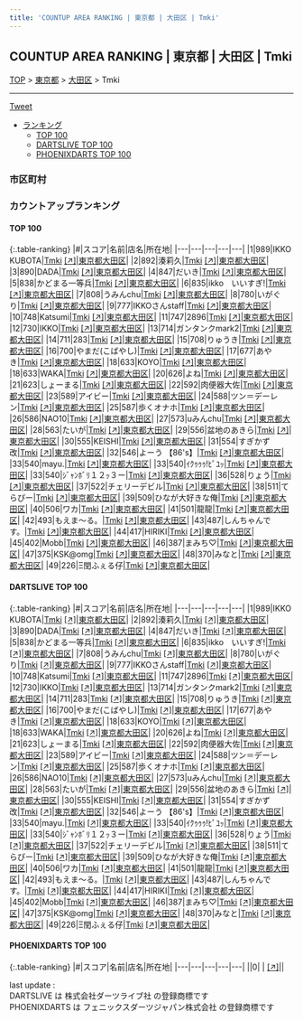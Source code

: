```yaml
---
title: 'COUNTUP AREA RANKING | 東京都 | 大田区 | Tmki'
---
```

## COUNTUP AREA RANKING | 東京都 | 大田区 | Tmki

[TOP](/darts/rank/) > [東京都](/darts/rank/東京都/) > [大田区](/darts/rank/東京都/大田区/) > Tmki

___

<a href="https://twitter.com/share?ref_src=twsrc%5Etfw" data-text="COUNTUP AREA RANKING | 東京都大田区Tmki" class="twitter-share-button" data-hashtags="DARTSLIVE,PHOENIXDARTS,darts,ダーツ" data-show-count="false">Tweet</a>

* [ランキング](#カウントアップランキング)
    * [TOP 100](#top-100)
    * [DARTSLIVE TOP 100](#dartslive-top-100)
    * [PHOENIXDARTS TOP 100](#phoenixdarts-top-100)

### 市区町村

<ul>

</ul>

### カウントアップランキング

#### TOP 100



{:.table-ranking}
|#|スコア|名前|店名|所在地|
|---|---|---|---|---|
|1|989|<span class="rank-name-dl">IKKO KUBOTA</span>|<a href="/darts/rank/shops/b4fefe3f97cb72a2f454cb89828a1cfe.html">Tmki</a> <a href="https://search.dartslive.com/jp/shop/b4fefe3f97cb72a2f454cb89828a1cfe">[↗]</a>|<a href="/darts/rank/東京都/大田区">東京都大田区</a>|
|2|892|<span class="rank-name-dl">湊莉久</span>|<a href="/darts/rank/shops/b4fefe3f97cb72a2f454cb89828a1cfe.html">Tmki</a> <a href="https://search.dartslive.com/jp/shop/b4fefe3f97cb72a2f454cb89828a1cfe">[↗]</a>|<a href="/darts/rank/東京都/大田区">東京都大田区</a>|
|3|890|<span class="rank-name-dl">DADA</span>|<a href="/darts/rank/shops/b4fefe3f97cb72a2f454cb89828a1cfe.html">Tmki</a> <a href="https://search.dartslive.com/jp/shop/b4fefe3f97cb72a2f454cb89828a1cfe">[↗]</a>|<a href="/darts/rank/東京都/大田区">東京都大田区</a>|
|4|847|<span class="rank-name-dl">だいき</span>|<a href="/darts/rank/shops/b4fefe3f97cb72a2f454cb89828a1cfe.html">Tmki</a> <a href="https://search.dartslive.com/jp/shop/b4fefe3f97cb72a2f454cb89828a1cfe">[↗]</a>|<a href="/darts/rank/東京都/大田区">東京都大田区</a>|
|5|838|<span class="rank-name-dl">かどまる一等兵</span>|<a href="/darts/rank/shops/b4fefe3f97cb72a2f454cb89828a1cfe.html">Tmki</a> <a href="https://search.dartslive.com/jp/shop/b4fefe3f97cb72a2f454cb89828a1cfe">[↗]</a>|<a href="/darts/rank/東京都/大田区">東京都大田区</a>|
|6|835|<span class="rank-name-dl">ikko　いいすぎ!</span>|<a href="/darts/rank/shops/b4fefe3f97cb72a2f454cb89828a1cfe.html">Tmki</a> <a href="https://search.dartslive.com/jp/shop/b4fefe3f97cb72a2f454cb89828a1cfe">[↗]</a>|<a href="/darts/rank/東京都/大田区">東京都大田区</a>|
|7|808|<span class="rank-name-dl">うみんchu</span>|<a href="/darts/rank/shops/b4fefe3f97cb72a2f454cb89828a1cfe.html">Tmki</a> <a href="https://search.dartslive.com/jp/shop/b4fefe3f97cb72a2f454cb89828a1cfe">[↗]</a>|<a href="/darts/rank/東京都/大田区">東京都大田区</a>|
|8|780|<span class="rank-name-dl">いがぐり</span>|<a href="/darts/rank/shops/b4fefe3f97cb72a2f454cb89828a1cfe.html">Tmki</a> <a href="https://search.dartslive.com/jp/shop/b4fefe3f97cb72a2f454cb89828a1cfe">[↗]</a>|<a href="/darts/rank/東京都/大田区">東京都大田区</a>|
|9|777|<span class="rank-name-dl">IKKOさんstaff</span>|<a href="/darts/rank/shops/b4fefe3f97cb72a2f454cb89828a1cfe.html">Tmki</a> <a href="https://search.dartslive.com/jp/shop/b4fefe3f97cb72a2f454cb89828a1cfe">[↗]</a>|<a href="/darts/rank/東京都/大田区">東京都大田区</a>|
|10|748|<span class="rank-name-dl">Katsumi</span>|<a href="/darts/rank/shops/b4fefe3f97cb72a2f454cb89828a1cfe.html">Tmki</a> <a href="https://search.dartslive.com/jp/shop/b4fefe3f97cb72a2f454cb89828a1cfe">[↗]</a>|<a href="/darts/rank/東京都/大田区">東京都大田区</a>|
|11|747|<span class="rank-name-dl">2896</span>|<a href="/darts/rank/shops/b4fefe3f97cb72a2f454cb89828a1cfe.html">Tmki</a> <a href="https://search.dartslive.com/jp/shop/b4fefe3f97cb72a2f454cb89828a1cfe">[↗]</a>|<a href="/darts/rank/東京都/大田区">東京都大田区</a>|
|12|730|<span class="rank-name-dl">IKKO</span>|<a href="/darts/rank/shops/b4fefe3f97cb72a2f454cb89828a1cfe.html">Tmki</a> <a href="https://search.dartslive.com/jp/shop/b4fefe3f97cb72a2f454cb89828a1cfe">[↗]</a>|<a href="/darts/rank/東京都/大田区">東京都大田区</a>|
|13|714|<span class="rank-name-dl">ガンタンクmark2</span>|<a href="/darts/rank/shops/b4fefe3f97cb72a2f454cb89828a1cfe.html">Tmki</a> <a href="https://search.dartslive.com/jp/shop/b4fefe3f97cb72a2f454cb89828a1cfe">[↗]</a>|<a href="/darts/rank/東京都/大田区">東京都大田区</a>|
|14|711|<span class="rank-name-dl">283</span>|<a href="/darts/rank/shops/b4fefe3f97cb72a2f454cb89828a1cfe.html">Tmki</a> <a href="https://search.dartslive.com/jp/shop/b4fefe3f97cb72a2f454cb89828a1cfe">[↗]</a>|<a href="/darts/rank/東京都/大田区">東京都大田区</a>|
|15|708|<span class="rank-name-dl">りゅうき</span>|<a href="/darts/rank/shops/b4fefe3f97cb72a2f454cb89828a1cfe.html">Tmki</a> <a href="https://search.dartslive.com/jp/shop/b4fefe3f97cb72a2f454cb89828a1cfe">[↗]</a>|<a href="/darts/rank/東京都/大田区">東京都大田区</a>|
|16|700|<span class="rank-name-dl">やまだ(こばやし)</span>|<a href="/darts/rank/shops/b4fefe3f97cb72a2f454cb89828a1cfe.html">Tmki</a> <a href="https://search.dartslive.com/jp/shop/b4fefe3f97cb72a2f454cb89828a1cfe">[↗]</a>|<a href="/darts/rank/東京都/大田区">東京都大田区</a>|
|17|677|<span class="rank-name-dl">あやき</span>|<a href="/darts/rank/shops/b4fefe3f97cb72a2f454cb89828a1cfe.html">Tmki</a> <a href="https://search.dartslive.com/jp/shop/b4fefe3f97cb72a2f454cb89828a1cfe">[↗]</a>|<a href="/darts/rank/東京都/大田区">東京都大田区</a>|
|18|633|<span class="rank-name-dl">KOYO</span>|<a href="/darts/rank/shops/b4fefe3f97cb72a2f454cb89828a1cfe.html">Tmki</a> <a href="https://search.dartslive.com/jp/shop/b4fefe3f97cb72a2f454cb89828a1cfe">[↗]</a>|<a href="/darts/rank/東京都/大田区">東京都大田区</a>|
|18|633|<span class="rank-name-dl">WAKA</span>|<a href="/darts/rank/shops/b4fefe3f97cb72a2f454cb89828a1cfe.html">Tmki</a> <a href="https://search.dartslive.com/jp/shop/b4fefe3f97cb72a2f454cb89828a1cfe">[↗]</a>|<a href="/darts/rank/東京都/大田区">東京都大田区</a>|
|20|626|<span class="rank-name-dl">よね</span>|<a href="/darts/rank/shops/b4fefe3f97cb72a2f454cb89828a1cfe.html">Tmki</a> <a href="https://search.dartslive.com/jp/shop/b4fefe3f97cb72a2f454cb89828a1cfe">[↗]</a>|<a href="/darts/rank/東京都/大田区">東京都大田区</a>|
|21|623|<span class="rank-name-dl">しょーまる</span>|<a href="/darts/rank/shops/b4fefe3f97cb72a2f454cb89828a1cfe.html">Tmki</a> <a href="https://search.dartslive.com/jp/shop/b4fefe3f97cb72a2f454cb89828a1cfe">[↗]</a>|<a href="/darts/rank/東京都/大田区">東京都大田区</a>|
|22|592|<span class="rank-name-dl">肉便器大佐</span>|<a href="/darts/rank/shops/b4fefe3f97cb72a2f454cb89828a1cfe.html">Tmki</a> <a href="https://search.dartslive.com/jp/shop/b4fefe3f97cb72a2f454cb89828a1cfe">[↗]</a>|<a href="/darts/rank/東京都/大田区">東京都大田区</a>|
|23|589|<span class="rank-name-dl">アイビー</span>|<a href="/darts/rank/shops/b4fefe3f97cb72a2f454cb89828a1cfe.html">Tmki</a> <a href="https://search.dartslive.com/jp/shop/b4fefe3f97cb72a2f454cb89828a1cfe">[↗]</a>|<a href="/darts/rank/東京都/大田区">東京都大田区</a>|
|24|588|<span class="rank-name-dl">ツン＝デーレン</span>|<a href="/darts/rank/shops/b4fefe3f97cb72a2f454cb89828a1cfe.html">Tmki</a> <a href="https://search.dartslive.com/jp/shop/b4fefe3f97cb72a2f454cb89828a1cfe">[↗]</a>|<a href="/darts/rank/東京都/大田区">東京都大田区</a>|
|25|587|<span class="rank-name-dl">歩くオナホ</span>|<a href="/darts/rank/shops/b4fefe3f97cb72a2f454cb89828a1cfe.html">Tmki</a> <a href="https://search.dartslive.com/jp/shop/b4fefe3f97cb72a2f454cb89828a1cfe">[↗]</a>|<a href="/darts/rank/東京都/大田区">東京都大田区</a>|
|26|586|<span class="rank-name-dl">NAO10</span>|<a href="/darts/rank/shops/b4fefe3f97cb72a2f454cb89828a1cfe.html">Tmki</a> <a href="https://search.dartslive.com/jp/shop/b4fefe3f97cb72a2f454cb89828a1cfe">[↗]</a>|<a href="/darts/rank/東京都/大田区">東京都大田区</a>|
|27|573|<span class="rank-name-dl">uみんchu</span>|<a href="/darts/rank/shops/b4fefe3f97cb72a2f454cb89828a1cfe.html">Tmki</a> <a href="https://search.dartslive.com/jp/shop/b4fefe3f97cb72a2f454cb89828a1cfe">[↗]</a>|<a href="/darts/rank/東京都/大田区">東京都大田区</a>|
|28|563|<span class="rank-name-dl">たいが</span>|<a href="/darts/rank/shops/b4fefe3f97cb72a2f454cb89828a1cfe.html">Tmki</a> <a href="https://search.dartslive.com/jp/shop/b4fefe3f97cb72a2f454cb89828a1cfe">[↗]</a>|<a href="/darts/rank/東京都/大田区">東京都大田区</a>|
|29|556|<span class="rank-name-dl">盆地のあきら</span>|<a href="/darts/rank/shops/b4fefe3f97cb72a2f454cb89828a1cfe.html">Tmki</a> <a href="https://search.dartslive.com/jp/shop/b4fefe3f97cb72a2f454cb89828a1cfe">[↗]</a>|<a href="/darts/rank/東京都/大田区">東京都大田区</a>|
|30|555|<span class="rank-name-dl">KEISHI</span>|<a href="/darts/rank/shops/b4fefe3f97cb72a2f454cb89828a1cfe.html">Tmki</a> <a href="https://search.dartslive.com/jp/shop/b4fefe3f97cb72a2f454cb89828a1cfe">[↗]</a>|<a href="/darts/rank/東京都/大田区">東京都大田区</a>|
|31|554|<span class="rank-name-dl">すぎかず改</span>|<a href="/darts/rank/shops/b4fefe3f97cb72a2f454cb89828a1cfe.html">Tmki</a> <a href="https://search.dartslive.com/jp/shop/b4fefe3f97cb72a2f454cb89828a1cfe">[↗]</a>|<a href="/darts/rank/東京都/大田区">東京都大田区</a>|
|32|546|<span class="rank-name-dl">よーう 【86&#x27;s】</span>|<a href="/darts/rank/shops/b4fefe3f97cb72a2f454cb89828a1cfe.html">Tmki</a> <a href="https://search.dartslive.com/jp/shop/b4fefe3f97cb72a2f454cb89828a1cfe">[↗]</a>|<a href="/darts/rank/東京都/大田区">東京都大田区</a>|
|33|540|<span class="rank-name-dl">mayu.</span>|<a href="/darts/rank/shops/b4fefe3f97cb72a2f454cb89828a1cfe.html">Tmki</a> <a href="https://search.dartslive.com/jp/shop/b4fefe3f97cb72a2f454cb89828a1cfe">[↗]</a>|<a href="/darts/rank/東京都/大田区">東京都大田区</a>|
|33|540|<span class="rank-name-dl">ｲｸｩｩｩ!ﾋﾟﾕｯ</span>|<a href="/darts/rank/shops/b4fefe3f97cb72a2f454cb89828a1cfe.html">Tmki</a> <a href="https://search.dartslive.com/jp/shop/b4fefe3f97cb72a2f454cb89828a1cfe">[↗]</a>|<a href="/darts/rank/東京都/大田区">東京都大田区</a>|
|33|540|<span class="rank-name-dl">ｼﾞｬﾝﾎﾞﾘ１２ｯ３ー</span>|<a href="/darts/rank/shops/b4fefe3f97cb72a2f454cb89828a1cfe.html">Tmki</a> <a href="https://search.dartslive.com/jp/shop/b4fefe3f97cb72a2f454cb89828a1cfe">[↗]</a>|<a href="/darts/rank/東京都/大田区">東京都大田区</a>|
|36|528|<span class="rank-name-dl">りょう</span>|<a href="/darts/rank/shops/b4fefe3f97cb72a2f454cb89828a1cfe.html">Tmki</a> <a href="https://search.dartslive.com/jp/shop/b4fefe3f97cb72a2f454cb89828a1cfe">[↗]</a>|<a href="/darts/rank/東京都/大田区">東京都大田区</a>|
|37|522|<span class="rank-name-dl">チェリーデビル</span>|<a href="/darts/rank/shops/b4fefe3f97cb72a2f454cb89828a1cfe.html">Tmki</a> <a href="https://search.dartslive.com/jp/shop/b4fefe3f97cb72a2f454cb89828a1cfe">[↗]</a>|<a href="/darts/rank/東京都/大田区">東京都大田区</a>|
|38|511|<span class="rank-name-dl">てらぴー</span>|<a href="/darts/rank/shops/b4fefe3f97cb72a2f454cb89828a1cfe.html">Tmki</a> <a href="https://search.dartslive.com/jp/shop/b4fefe3f97cb72a2f454cb89828a1cfe">[↗]</a>|<a href="/darts/rank/東京都/大田区">東京都大田区</a>|
|39|509|<span class="rank-name-dl">ひなが大好きな俺</span>|<a href="/darts/rank/shops/b4fefe3f97cb72a2f454cb89828a1cfe.html">Tmki</a> <a href="https://search.dartslive.com/jp/shop/b4fefe3f97cb72a2f454cb89828a1cfe">[↗]</a>|<a href="/darts/rank/東京都/大田区">東京都大田区</a>|
|40|506|<span class="rank-name-dl">ワカ</span>|<a href="/darts/rank/shops/b4fefe3f97cb72a2f454cb89828a1cfe.html">Tmki</a> <a href="https://search.dartslive.com/jp/shop/b4fefe3f97cb72a2f454cb89828a1cfe">[↗]</a>|<a href="/darts/rank/東京都/大田区">東京都大田区</a>|
|41|501|<span class="rank-name-dl">龍龍</span>|<a href="/darts/rank/shops/b4fefe3f97cb72a2f454cb89828a1cfe.html">Tmki</a> <a href="https://search.dartslive.com/jp/shop/b4fefe3f97cb72a2f454cb89828a1cfe">[↗]</a>|<a href="/darts/rank/東京都/大田区">東京都大田区</a>|
|42|493|<span class="rank-name-dl">もえま〜る。</span>|<a href="/darts/rank/shops/b4fefe3f97cb72a2f454cb89828a1cfe.html">Tmki</a> <a href="https://search.dartslive.com/jp/shop/b4fefe3f97cb72a2f454cb89828a1cfe">[↗]</a>|<a href="/darts/rank/東京都/大田区">東京都大田区</a>|
|43|487|<span class="rank-name-dl">しんちゃんです。</span>|<a href="/darts/rank/shops/b4fefe3f97cb72a2f454cb89828a1cfe.html">Tmki</a> <a href="https://search.dartslive.com/jp/shop/b4fefe3f97cb72a2f454cb89828a1cfe">[↗]</a>|<a href="/darts/rank/東京都/大田区">東京都大田区</a>|
|44|417|<span class="rank-name-dl">HIRIKI</span>|<a href="/darts/rank/shops/b4fefe3f97cb72a2f454cb89828a1cfe.html">Tmki</a> <a href="https://search.dartslive.com/jp/shop/b4fefe3f97cb72a2f454cb89828a1cfe">[↗]</a>|<a href="/darts/rank/東京都/大田区">東京都大田区</a>|
|45|402|<span class="rank-name-dl">Mobb</span>|<a href="/darts/rank/shops/b4fefe3f97cb72a2f454cb89828a1cfe.html">Tmki</a> <a href="https://search.dartslive.com/jp/shop/b4fefe3f97cb72a2f454cb89828a1cfe">[↗]</a>|<a href="/darts/rank/東京都/大田区">東京都大田区</a>|
|46|387|<span class="rank-name-dl">まみち♡</span>|<a href="/darts/rank/shops/b4fefe3f97cb72a2f454cb89828a1cfe.html">Tmki</a> <a href="https://search.dartslive.com/jp/shop/b4fefe3f97cb72a2f454cb89828a1cfe">[↗]</a>|<a href="/darts/rank/東京都/大田区">東京都大田区</a>|
|47|375|<span class="rank-name-dl">KSK@omg</span>|<a href="/darts/rank/shops/b4fefe3f97cb72a2f454cb89828a1cfe.html">Tmki</a> <a href="https://search.dartslive.com/jp/shop/b4fefe3f97cb72a2f454cb89828a1cfe">[↗]</a>|<a href="/darts/rank/東京都/大田区">東京都大田区</a>|
|48|370|<span class="rank-name-dl">みなと</span>|<a href="/darts/rank/shops/b4fefe3f97cb72a2f454cb89828a1cfe.html">Tmki</a> <a href="https://search.dartslive.com/jp/shop/b4fefe3f97cb72a2f454cb89828a1cfe">[↗]</a>|<a href="/darts/rank/東京都/大田区">東京都大田区</a>|
|49|226|<span class="rank-name-dl">Ξ閏ふぇる仔</span>|<a href="/darts/rank/shops/b4fefe3f97cb72a2f454cb89828a1cfe.html">Tmki</a> <a href="https://search.dartslive.com/jp/shop/b4fefe3f97cb72a2f454cb89828a1cfe">[↗]</a>|<a href="/darts/rank/東京都/大田区">東京都大田区</a>|


#### DARTSLIVE TOP 100



{:.table-ranking}
|#|スコア|名前|店名|所在地|
|---|---|---|---|---|
|1|989|<span class="rank-name-dl">IKKO KUBOTA</span>|<a href="/darts/rank/shops/b4fefe3f97cb72a2f454cb89828a1cfe.html">Tmki</a> <a href="https://search.dartslive.com/jp/shop/b4fefe3f97cb72a2f454cb89828a1cfe">[↗]</a>|<a href="/darts/rank/東京都/大田区">東京都大田区</a>|
|2|892|<span class="rank-name-dl">湊莉久</span>|<a href="/darts/rank/shops/b4fefe3f97cb72a2f454cb89828a1cfe.html">Tmki</a> <a href="https://search.dartslive.com/jp/shop/b4fefe3f97cb72a2f454cb89828a1cfe">[↗]</a>|<a href="/darts/rank/東京都/大田区">東京都大田区</a>|
|3|890|<span class="rank-name-dl">DADA</span>|<a href="/darts/rank/shops/b4fefe3f97cb72a2f454cb89828a1cfe.html">Tmki</a> <a href="https://search.dartslive.com/jp/shop/b4fefe3f97cb72a2f454cb89828a1cfe">[↗]</a>|<a href="/darts/rank/東京都/大田区">東京都大田区</a>|
|4|847|<span class="rank-name-dl">だいき</span>|<a href="/darts/rank/shops/b4fefe3f97cb72a2f454cb89828a1cfe.html">Tmki</a> <a href="https://search.dartslive.com/jp/shop/b4fefe3f97cb72a2f454cb89828a1cfe">[↗]</a>|<a href="/darts/rank/東京都/大田区">東京都大田区</a>|
|5|838|<span class="rank-name-dl">かどまる一等兵</span>|<a href="/darts/rank/shops/b4fefe3f97cb72a2f454cb89828a1cfe.html">Tmki</a> <a href="https://search.dartslive.com/jp/shop/b4fefe3f97cb72a2f454cb89828a1cfe">[↗]</a>|<a href="/darts/rank/東京都/大田区">東京都大田区</a>|
|6|835|<span class="rank-name-dl">ikko　いいすぎ!</span>|<a href="/darts/rank/shops/b4fefe3f97cb72a2f454cb89828a1cfe.html">Tmki</a> <a href="https://search.dartslive.com/jp/shop/b4fefe3f97cb72a2f454cb89828a1cfe">[↗]</a>|<a href="/darts/rank/東京都/大田区">東京都大田区</a>|
|7|808|<span class="rank-name-dl">うみんchu</span>|<a href="/darts/rank/shops/b4fefe3f97cb72a2f454cb89828a1cfe.html">Tmki</a> <a href="https://search.dartslive.com/jp/shop/b4fefe3f97cb72a2f454cb89828a1cfe">[↗]</a>|<a href="/darts/rank/東京都/大田区">東京都大田区</a>|
|8|780|<span class="rank-name-dl">いがぐり</span>|<a href="/darts/rank/shops/b4fefe3f97cb72a2f454cb89828a1cfe.html">Tmki</a> <a href="https://search.dartslive.com/jp/shop/b4fefe3f97cb72a2f454cb89828a1cfe">[↗]</a>|<a href="/darts/rank/東京都/大田区">東京都大田区</a>|
|9|777|<span class="rank-name-dl">IKKOさんstaff</span>|<a href="/darts/rank/shops/b4fefe3f97cb72a2f454cb89828a1cfe.html">Tmki</a> <a href="https://search.dartslive.com/jp/shop/b4fefe3f97cb72a2f454cb89828a1cfe">[↗]</a>|<a href="/darts/rank/東京都/大田区">東京都大田区</a>|
|10|748|<span class="rank-name-dl">Katsumi</span>|<a href="/darts/rank/shops/b4fefe3f97cb72a2f454cb89828a1cfe.html">Tmki</a> <a href="https://search.dartslive.com/jp/shop/b4fefe3f97cb72a2f454cb89828a1cfe">[↗]</a>|<a href="/darts/rank/東京都/大田区">東京都大田区</a>|
|11|747|<span class="rank-name-dl">2896</span>|<a href="/darts/rank/shops/b4fefe3f97cb72a2f454cb89828a1cfe.html">Tmki</a> <a href="https://search.dartslive.com/jp/shop/b4fefe3f97cb72a2f454cb89828a1cfe">[↗]</a>|<a href="/darts/rank/東京都/大田区">東京都大田区</a>|
|12|730|<span class="rank-name-dl">IKKO</span>|<a href="/darts/rank/shops/b4fefe3f97cb72a2f454cb89828a1cfe.html">Tmki</a> <a href="https://search.dartslive.com/jp/shop/b4fefe3f97cb72a2f454cb89828a1cfe">[↗]</a>|<a href="/darts/rank/東京都/大田区">東京都大田区</a>|
|13|714|<span class="rank-name-dl">ガンタンクmark2</span>|<a href="/darts/rank/shops/b4fefe3f97cb72a2f454cb89828a1cfe.html">Tmki</a> <a href="https://search.dartslive.com/jp/shop/b4fefe3f97cb72a2f454cb89828a1cfe">[↗]</a>|<a href="/darts/rank/東京都/大田区">東京都大田区</a>|
|14|711|<span class="rank-name-dl">283</span>|<a href="/darts/rank/shops/b4fefe3f97cb72a2f454cb89828a1cfe.html">Tmki</a> <a href="https://search.dartslive.com/jp/shop/b4fefe3f97cb72a2f454cb89828a1cfe">[↗]</a>|<a href="/darts/rank/東京都/大田区">東京都大田区</a>|
|15|708|<span class="rank-name-dl">りゅうき</span>|<a href="/darts/rank/shops/b4fefe3f97cb72a2f454cb89828a1cfe.html">Tmki</a> <a href="https://search.dartslive.com/jp/shop/b4fefe3f97cb72a2f454cb89828a1cfe">[↗]</a>|<a href="/darts/rank/東京都/大田区">東京都大田区</a>|
|16|700|<span class="rank-name-dl">やまだ(こばやし)</span>|<a href="/darts/rank/shops/b4fefe3f97cb72a2f454cb89828a1cfe.html">Tmki</a> <a href="https://search.dartslive.com/jp/shop/b4fefe3f97cb72a2f454cb89828a1cfe">[↗]</a>|<a href="/darts/rank/東京都/大田区">東京都大田区</a>|
|17|677|<span class="rank-name-dl">あやき</span>|<a href="/darts/rank/shops/b4fefe3f97cb72a2f454cb89828a1cfe.html">Tmki</a> <a href="https://search.dartslive.com/jp/shop/b4fefe3f97cb72a2f454cb89828a1cfe">[↗]</a>|<a href="/darts/rank/東京都/大田区">東京都大田区</a>|
|18|633|<span class="rank-name-dl">KOYO</span>|<a href="/darts/rank/shops/b4fefe3f97cb72a2f454cb89828a1cfe.html">Tmki</a> <a href="https://search.dartslive.com/jp/shop/b4fefe3f97cb72a2f454cb89828a1cfe">[↗]</a>|<a href="/darts/rank/東京都/大田区">東京都大田区</a>|
|18|633|<span class="rank-name-dl">WAKA</span>|<a href="/darts/rank/shops/b4fefe3f97cb72a2f454cb89828a1cfe.html">Tmki</a> <a href="https://search.dartslive.com/jp/shop/b4fefe3f97cb72a2f454cb89828a1cfe">[↗]</a>|<a href="/darts/rank/東京都/大田区">東京都大田区</a>|
|20|626|<span class="rank-name-dl">よね</span>|<a href="/darts/rank/shops/b4fefe3f97cb72a2f454cb89828a1cfe.html">Tmki</a> <a href="https://search.dartslive.com/jp/shop/b4fefe3f97cb72a2f454cb89828a1cfe">[↗]</a>|<a href="/darts/rank/東京都/大田区">東京都大田区</a>|
|21|623|<span class="rank-name-dl">しょーまる</span>|<a href="/darts/rank/shops/b4fefe3f97cb72a2f454cb89828a1cfe.html">Tmki</a> <a href="https://search.dartslive.com/jp/shop/b4fefe3f97cb72a2f454cb89828a1cfe">[↗]</a>|<a href="/darts/rank/東京都/大田区">東京都大田区</a>|
|22|592|<span class="rank-name-dl">肉便器大佐</span>|<a href="/darts/rank/shops/b4fefe3f97cb72a2f454cb89828a1cfe.html">Tmki</a> <a href="https://search.dartslive.com/jp/shop/b4fefe3f97cb72a2f454cb89828a1cfe">[↗]</a>|<a href="/darts/rank/東京都/大田区">東京都大田区</a>|
|23|589|<span class="rank-name-dl">アイビー</span>|<a href="/darts/rank/shops/b4fefe3f97cb72a2f454cb89828a1cfe.html">Tmki</a> <a href="https://search.dartslive.com/jp/shop/b4fefe3f97cb72a2f454cb89828a1cfe">[↗]</a>|<a href="/darts/rank/東京都/大田区">東京都大田区</a>|
|24|588|<span class="rank-name-dl">ツン＝デーレン</span>|<a href="/darts/rank/shops/b4fefe3f97cb72a2f454cb89828a1cfe.html">Tmki</a> <a href="https://search.dartslive.com/jp/shop/b4fefe3f97cb72a2f454cb89828a1cfe">[↗]</a>|<a href="/darts/rank/東京都/大田区">東京都大田区</a>|
|25|587|<span class="rank-name-dl">歩くオナホ</span>|<a href="/darts/rank/shops/b4fefe3f97cb72a2f454cb89828a1cfe.html">Tmki</a> <a href="https://search.dartslive.com/jp/shop/b4fefe3f97cb72a2f454cb89828a1cfe">[↗]</a>|<a href="/darts/rank/東京都/大田区">東京都大田区</a>|
|26|586|<span class="rank-name-dl">NAO10</span>|<a href="/darts/rank/shops/b4fefe3f97cb72a2f454cb89828a1cfe.html">Tmki</a> <a href="https://search.dartslive.com/jp/shop/b4fefe3f97cb72a2f454cb89828a1cfe">[↗]</a>|<a href="/darts/rank/東京都/大田区">東京都大田区</a>|
|27|573|<span class="rank-name-dl">uみんchu</span>|<a href="/darts/rank/shops/b4fefe3f97cb72a2f454cb89828a1cfe.html">Tmki</a> <a href="https://search.dartslive.com/jp/shop/b4fefe3f97cb72a2f454cb89828a1cfe">[↗]</a>|<a href="/darts/rank/東京都/大田区">東京都大田区</a>|
|28|563|<span class="rank-name-dl">たいが</span>|<a href="/darts/rank/shops/b4fefe3f97cb72a2f454cb89828a1cfe.html">Tmki</a> <a href="https://search.dartslive.com/jp/shop/b4fefe3f97cb72a2f454cb89828a1cfe">[↗]</a>|<a href="/darts/rank/東京都/大田区">東京都大田区</a>|
|29|556|<span class="rank-name-dl">盆地のあきら</span>|<a href="/darts/rank/shops/b4fefe3f97cb72a2f454cb89828a1cfe.html">Tmki</a> <a href="https://search.dartslive.com/jp/shop/b4fefe3f97cb72a2f454cb89828a1cfe">[↗]</a>|<a href="/darts/rank/東京都/大田区">東京都大田区</a>|
|30|555|<span class="rank-name-dl">KEISHI</span>|<a href="/darts/rank/shops/b4fefe3f97cb72a2f454cb89828a1cfe.html">Tmki</a> <a href="https://search.dartslive.com/jp/shop/b4fefe3f97cb72a2f454cb89828a1cfe">[↗]</a>|<a href="/darts/rank/東京都/大田区">東京都大田区</a>|
|31|554|<span class="rank-name-dl">すぎかず改</span>|<a href="/darts/rank/shops/b4fefe3f97cb72a2f454cb89828a1cfe.html">Tmki</a> <a href="https://search.dartslive.com/jp/shop/b4fefe3f97cb72a2f454cb89828a1cfe">[↗]</a>|<a href="/darts/rank/東京都/大田区">東京都大田区</a>|
|32|546|<span class="rank-name-dl">よーう 【86&#x27;s】</span>|<a href="/darts/rank/shops/b4fefe3f97cb72a2f454cb89828a1cfe.html">Tmki</a> <a href="https://search.dartslive.com/jp/shop/b4fefe3f97cb72a2f454cb89828a1cfe">[↗]</a>|<a href="/darts/rank/東京都/大田区">東京都大田区</a>|
|33|540|<span class="rank-name-dl">mayu.</span>|<a href="/darts/rank/shops/b4fefe3f97cb72a2f454cb89828a1cfe.html">Tmki</a> <a href="https://search.dartslive.com/jp/shop/b4fefe3f97cb72a2f454cb89828a1cfe">[↗]</a>|<a href="/darts/rank/東京都/大田区">東京都大田区</a>|
|33|540|<span class="rank-name-dl">ｲｸｩｩｩ!ﾋﾟﾕｯ</span>|<a href="/darts/rank/shops/b4fefe3f97cb72a2f454cb89828a1cfe.html">Tmki</a> <a href="https://search.dartslive.com/jp/shop/b4fefe3f97cb72a2f454cb89828a1cfe">[↗]</a>|<a href="/darts/rank/東京都/大田区">東京都大田区</a>|
|33|540|<span class="rank-name-dl">ｼﾞｬﾝﾎﾞﾘ１２ｯ３ー</span>|<a href="/darts/rank/shops/b4fefe3f97cb72a2f454cb89828a1cfe.html">Tmki</a> <a href="https://search.dartslive.com/jp/shop/b4fefe3f97cb72a2f454cb89828a1cfe">[↗]</a>|<a href="/darts/rank/東京都/大田区">東京都大田区</a>|
|36|528|<span class="rank-name-dl">りょう</span>|<a href="/darts/rank/shops/b4fefe3f97cb72a2f454cb89828a1cfe.html">Tmki</a> <a href="https://search.dartslive.com/jp/shop/b4fefe3f97cb72a2f454cb89828a1cfe">[↗]</a>|<a href="/darts/rank/東京都/大田区">東京都大田区</a>|
|37|522|<span class="rank-name-dl">チェリーデビル</span>|<a href="/darts/rank/shops/b4fefe3f97cb72a2f454cb89828a1cfe.html">Tmki</a> <a href="https://search.dartslive.com/jp/shop/b4fefe3f97cb72a2f454cb89828a1cfe">[↗]</a>|<a href="/darts/rank/東京都/大田区">東京都大田区</a>|
|38|511|<span class="rank-name-dl">てらぴー</span>|<a href="/darts/rank/shops/b4fefe3f97cb72a2f454cb89828a1cfe.html">Tmki</a> <a href="https://search.dartslive.com/jp/shop/b4fefe3f97cb72a2f454cb89828a1cfe">[↗]</a>|<a href="/darts/rank/東京都/大田区">東京都大田区</a>|
|39|509|<span class="rank-name-dl">ひなが大好きな俺</span>|<a href="/darts/rank/shops/b4fefe3f97cb72a2f454cb89828a1cfe.html">Tmki</a> <a href="https://search.dartslive.com/jp/shop/b4fefe3f97cb72a2f454cb89828a1cfe">[↗]</a>|<a href="/darts/rank/東京都/大田区">東京都大田区</a>|
|40|506|<span class="rank-name-dl">ワカ</span>|<a href="/darts/rank/shops/b4fefe3f97cb72a2f454cb89828a1cfe.html">Tmki</a> <a href="https://search.dartslive.com/jp/shop/b4fefe3f97cb72a2f454cb89828a1cfe">[↗]</a>|<a href="/darts/rank/東京都/大田区">東京都大田区</a>|
|41|501|<span class="rank-name-dl">龍龍</span>|<a href="/darts/rank/shops/b4fefe3f97cb72a2f454cb89828a1cfe.html">Tmki</a> <a href="https://search.dartslive.com/jp/shop/b4fefe3f97cb72a2f454cb89828a1cfe">[↗]</a>|<a href="/darts/rank/東京都/大田区">東京都大田区</a>|
|42|493|<span class="rank-name-dl">もえま〜る。</span>|<a href="/darts/rank/shops/b4fefe3f97cb72a2f454cb89828a1cfe.html">Tmki</a> <a href="https://search.dartslive.com/jp/shop/b4fefe3f97cb72a2f454cb89828a1cfe">[↗]</a>|<a href="/darts/rank/東京都/大田区">東京都大田区</a>|
|43|487|<span class="rank-name-dl">しんちゃんです。</span>|<a href="/darts/rank/shops/b4fefe3f97cb72a2f454cb89828a1cfe.html">Tmki</a> <a href="https://search.dartslive.com/jp/shop/b4fefe3f97cb72a2f454cb89828a1cfe">[↗]</a>|<a href="/darts/rank/東京都/大田区">東京都大田区</a>|
|44|417|<span class="rank-name-dl">HIRIKI</span>|<a href="/darts/rank/shops/b4fefe3f97cb72a2f454cb89828a1cfe.html">Tmki</a> <a href="https://search.dartslive.com/jp/shop/b4fefe3f97cb72a2f454cb89828a1cfe">[↗]</a>|<a href="/darts/rank/東京都/大田区">東京都大田区</a>|
|45|402|<span class="rank-name-dl">Mobb</span>|<a href="/darts/rank/shops/b4fefe3f97cb72a2f454cb89828a1cfe.html">Tmki</a> <a href="https://search.dartslive.com/jp/shop/b4fefe3f97cb72a2f454cb89828a1cfe">[↗]</a>|<a href="/darts/rank/東京都/大田区">東京都大田区</a>|
|46|387|<span class="rank-name-dl">まみち♡</span>|<a href="/darts/rank/shops/b4fefe3f97cb72a2f454cb89828a1cfe.html">Tmki</a> <a href="https://search.dartslive.com/jp/shop/b4fefe3f97cb72a2f454cb89828a1cfe">[↗]</a>|<a href="/darts/rank/東京都/大田区">東京都大田区</a>|
|47|375|<span class="rank-name-dl">KSK@omg</span>|<a href="/darts/rank/shops/b4fefe3f97cb72a2f454cb89828a1cfe.html">Tmki</a> <a href="https://search.dartslive.com/jp/shop/b4fefe3f97cb72a2f454cb89828a1cfe">[↗]</a>|<a href="/darts/rank/東京都/大田区">東京都大田区</a>|
|48|370|<span class="rank-name-dl">みなと</span>|<a href="/darts/rank/shops/b4fefe3f97cb72a2f454cb89828a1cfe.html">Tmki</a> <a href="https://search.dartslive.com/jp/shop/b4fefe3f97cb72a2f454cb89828a1cfe">[↗]</a>|<a href="/darts/rank/東京都/大田区">東京都大田区</a>|
|49|226|<span class="rank-name-dl">Ξ閏ふぇる仔</span>|<a href="/darts/rank/shops/b4fefe3f97cb72a2f454cb89828a1cfe.html">Tmki</a> <a href="https://search.dartslive.com/jp/shop/b4fefe3f97cb72a2f454cb89828a1cfe">[↗]</a>|<a href="/darts/rank/東京都/大田区">東京都大田区</a>|


#### PHOENIXDARTS TOP 100



{:.table-ranking}
|#|スコア|名前|店名|所在地|
|---|---|---|---|---|
||0|<span class="rank-name-dl"> </span>|<a href="/darts/rank/shops/.html"></a> <a href="">[↗]</a>|<a href="/darts/rank//"></a>|


<div class="footer border-top border-gray-light mt-5 pt-3 text-right text-gray">
    last update : <span style="font-weight: italic" id="foot_last_modified"></span><br />
    DARTSLIVE は 株式会社ダーツライブ社 の登録商標です<br />
    PHOENIXDARTS は フェニックスダーツジャパン株式会社 の登録商標です<br />
</div>

<script src="https://cdnjs.cloudflare.com/ajax/libs/jquery.tablesorter/2.31.3/js/jquery.tablesorter.min.js" integrity="sha512-qzgd5cYSZcosqpzpn7zF2ZId8f/8CHmFKZ8j7mU4OUXTNRd5g+ZHBPsgKEwoqxCtdQvExE5LprwwPAgoicguNg==" crossorigin="anonymous" referrerpolicy="no-referrer"></script>
<link rel="stylesheet" href="https://cdnjs.cloudflare.com/ajax/libs/jquery.tablesorter/2.31.3/css/theme.default.min.css" integrity="sha512-wghhOJkjQX0Lh3NSWvNKeZ0ZpNn+SPVXX1Qyc9OCaogADktxrBiBdKGDoqVUOyhStvMBmJQ8ZdMHiR3wuEq8+w==" crossorigin="anonymous" referrerpolicy="no-referrer" />
<script>
$(function() {
    $(".table-ranking").tablesorter({sortList:[[0, 0]]});
    $("#foot_last_modified").text(formatDate(new Date(document.lastModified), 'yyyy-MM-dd HH:mm:ss'));
});
</script>

<script async src="https://platform.twitter.com/widgets.js" charset="utf-8"></script>